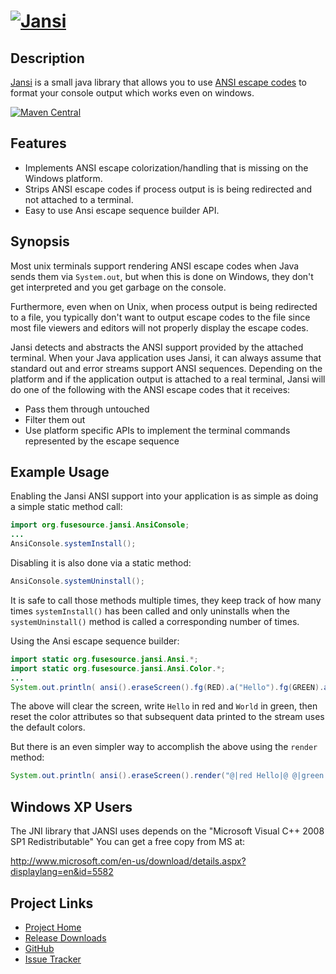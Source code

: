 # [![Jansi][logo]][Jansi]
[logo]: http://fusesource.github.io/jansi/images/project-logo.png "Jansi"

## Description

[Jansi][Jansi] is a small java library that allows you to use [ANSI escape
codes][ansi] to format your console output which works even on windows.

[![Maven Central](https://img.shields.io/maven-central/v/org.fusesource.jansi/example.svg?label=Maven%20Central)](http://search.maven.org/#search%7Cga%7C1%7Cg%3A%22org.fusesource.jansi%22%20a%3A%22jansi%22)

[Jansi]: http://fusesource.github.io/jansi/
[ansi]: http://en.wikipedia.org/wiki/ANSI_escape_code "Wikipedia"

## Features

* Implements ANSI escape colorization/handling that is missing on the Windows
  platform.
* Strips ANSI escape codes if process output is is being redirected and not
  attached to a terminal.
* Easy to use Ansi escape sequence builder API.

## Synopsis

Most unix terminals support rendering ANSI escape codes when Java sends them
via `System.out`, but when this is done on Windows, they don't get interpreted
and you get garbage on the console.

Furthermore, even when on Unix, when process output is being redirected to a
file, you typically don't want to output escape codes to the file since most
file viewers and editors will not properly display the escape codes.

Jansi detects and abstracts the ANSI support provided by the attached
terminal. When your Java application uses Jansi, it can always assume that
standard out and error streams support ANSI sequences. Depending on the
platform and if the application output is attached to a real terminal, Jansi
will do one of the following with the ANSI escape codes that it receives:

* Pass them through untouched
* Filter them out
* Use platform specific APIs to implement the terminal commands represented by
  the escape sequence

## Example Usage

Enabling the Jansi ANSI support into your application is as simple as doing a
simple static method call:

``` java
import org.fusesource.jansi.AnsiConsole;
...
AnsiConsole.systemInstall();
```

Disabling it is also done via a static method:

``` java
AnsiConsole.systemUninstall();
```

It is safe to call those methods multiple times, they keep track of how many
times `systemInstall()` has been called and only uninstalls when the
`systemUninstall()` method is called a corresponding number of times.

Using the Ansi escape sequence builder:

```java
import static org.fusesource.jansi.Ansi.*;
import static org.fusesource.jansi.Ansi.Color.*;
...
System.out.println( ansi().eraseScreen().fg(RED).a("Hello").fg(GREEN).a(" World").reset() );
```

The above will clear the screen, write `Hello` in red and `World` in green,
then reset the color attributes so that subsequent data printed to the stream
uses the default colors.

But there is an even simpler way to accomplish the above using the `render`
method:

```java
System.out.println( ansi().eraseScreen().render("@|red Hello|@ @|green World|@") );
```

## Windows XP Users

The JNI library that JANSI uses depends on the "Microsoft Visual C++ 2008 SP1 Redistributable"
You can get a free copy from MS at:

http://www.microsoft.com/en-us/download/details.aspx?displaylang=en&id=5582

## Project Links

* [Project Home](http://fusesource.github.io/jansi)
* [Release Downloads](http://fusesource.github.io/jansi/download.html)
* [GitHub](https://github.com/fusesource/jansi)
* [Issue Tracker](https://github.com/fusesource/jansi/issues)

